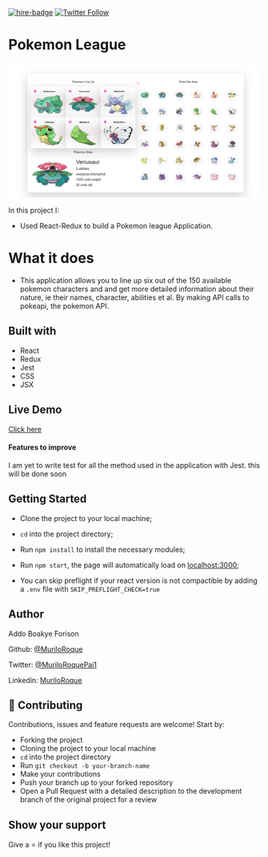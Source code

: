 [![hire-badge](https://img.shields.io/badge/Consult%20/%20Hire%20Addo-Click%20to%20Contact-brightgreen)](mailto:addoboakyeforison@gmail.com) [![Twitter Follow](https://img.shields.io/twitter/follow/ADDOBOAKYE?label=Follow%20ADDO%20on%20Twitter&style=social)](https://twitter.com/addo_forison)

# Pokemon League

![screenshot](./pokemon.png)

In this project I:

- Used React-Redux to build a Pokemon league Application.

# What it does

- This application allows you to line up six out of the 150 available pokemon characters and and get more detailed information about their nature, ie  their names, character, abilities et al. By making API calls to pokeapi, the pokemon API.


## Built with

- React
- Redux
- Jest
- CSS
- JSX

## Live Demo

[Click here](https://frozen-sands-04832.herokuapp.com/)

#### Features to improve
I am yet to write test for all the method used in the application with Jest. this will be done soon

## Getting Started

- Clone the project to your local machine;
- `cd` into the project directory;
- Run `npm install` to install the necessary modules;
- Run `npm start`, the page will automatically load on [localhost:3000](localhost:3000);

- You can skip preflight if your react version is not compactible by adding a ```.env``` file with ```SKIP_PREFLIGHT_CHECK=true```

## Author

Addo Boakye Forison

Github: [@MuriloRoque](https://github.com/forison)

Twitter: [@MuriloRoquePai1](https://twitter.com/addo_forison)

Linkedin: [MuriloRoque](https://www.linkedin.com/in/forison/)

## 🤝 Contributing

Contributions, issues and feature requests are welcome! Start by:

- Forking the project
- Cloning the project to your local machine
- `cd` into the project directory
- Run `git checkout -b your-branch-name`
- Make your contributions
- Push your branch up to your forked repository
- Open a Pull Request with a detailed description to the development branch of the original project for a review

## Show your support

Give a ⭐️ if you like this project!